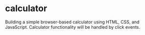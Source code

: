 # calculator

Building a simple browser-based calculator using HTML, CSS, and JavaScript. Calculator functionality will be handled by click events.